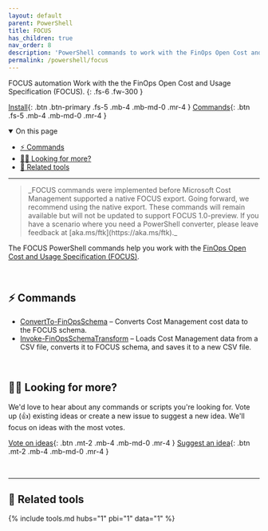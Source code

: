 ```yaml
---
layout: default
parent: PowerShell
title: FOCUS
has_children: true
nav_order: 8
description: 'PowerShell commands to work with the FinOps Open Cost and Usage Specification.'
permalink: /powershell/focus
---
```


<span class="fs-9 d-block mb-4">FOCUS automation</span>
Work with the the FinOps Open Cost and Usage Specification (FOCUS).
{: .fs-6 .fw-300 }

[Install](../README.md#️-install-the-module){: .btn .btn-primary .fs-5 .mb-4 .mb-md-0 .mr-4 }
[Commands](#-commands){: .btn .fs-5 .mb-4 .mb-md-0 .mr-4 }

<details open markdown="1">
   <summary class="fs-2 text-uppercase">On this page</summary>

- [⚡ Commands](#-commands)
- [🙋‍♀️ Looking for more?](#️-looking-for-more)
- [🧰 Related tools](#-related-tools)

</details>

---

<blockquote class="warning" markdown="1">
  _FOCUS commands were implemented before Microsoft Cost Management supported a native FOCUS export. Going forward, we recommend using the native export. These commands will remain available but will not be updated to support FOCUS 1.0-preview. If you have a scenario where you need a PowerShell converter, please leave feedback at [aka.ms/ftk](https://aka.ms/ftk)._
</blockquote>

The FOCUS PowerShell commands help you work with the [FinOps Open Cost and Usage Specification (FOCUS)](../../_docs/focus/README.md).

<br>

## ⚡ Commands

- [ConvertTo-FinOpsSchema](ConvertTo-FinOpsSchema.md) – Converts Cost Management cost data to the FOCUS schema.
- [Invoke-FinOpsSchemaTransform](Invoke-FinOpsSchemaTransform.md) – Loads Cost Management data from a CSV file, converts it to FOCUS schema, and saves it to a new CSV file.

<br>

## 🙋‍♀️ Looking for more?

We'd love to hear about any commands or scripts you're looking for. Vote up (👍) existing ideas or create a new issue to suggest a new idea. We'll focus on ideas with the most votes.

[Vote on ideas](https://github.com/microsoft/finops-toolkit/issues?q=is%3Aissue+is%3Aopen+label%3A%22Area%3A+PowerShell%22+sort%3Areactions-%2B1-desc){: .btn .mt-2 .mb-4 .mb-md-0 .mr-4 }
[Suggest an idea](https://aka.ms/ftk/idea){: .btn .mt-2 .mb-4 .mb-md-0 .mr-4 }

<br>

---

## 🧰 Related tools

{% include tools.md hubs="1" pbi="1" data="1" %}

<br>
